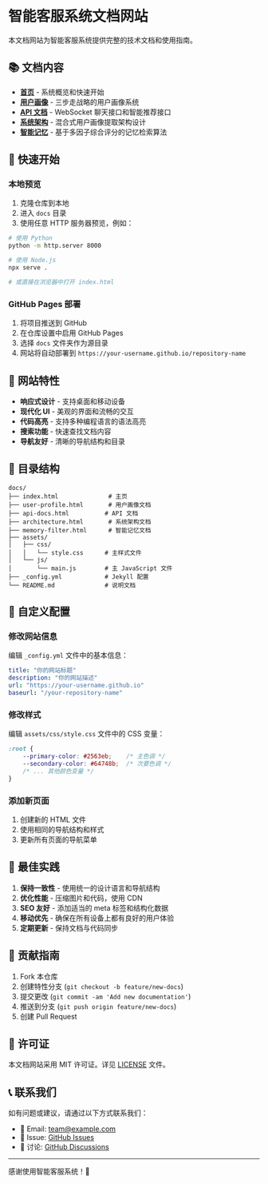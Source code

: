 # 智能客服系统文档网站

本文档网站为智能客服系统提供完整的技术文档和使用指南。

## 📚 文档内容

- **[首页](index.html)** - 系统概览和快速开始
- **[用户画像](user-profile.html)** - 三步走战略的用户画像系统
- **[API 文档](api-docs.html)** - WebSocket 聊天接口和智能推荐接口
- **[系统架构](architecture.html)** - 混合式用户画像提取架构设计
- **[智能记忆](memory-filter.html)** - 基于多因子综合评分的记忆检索算法

## 🚀 快速开始

### 本地预览

1. 克隆仓库到本地
2. 进入 `docs` 目录
3. 使用任意 HTTP 服务器预览，例如：

```bash
# 使用 Python
python -m http.server 8000

# 使用 Node.js
npx serve .

# 或直接在浏览器中打开 index.html
```

### GitHub Pages 部署

1. 将项目推送到 GitHub
2. 在仓库设置中启用 GitHub Pages
3. 选择 `docs` 文件夹作为源目录
4. 网站将自动部署到 `https://your-username.github.io/repository-name`

## 🎨 网站特性

- **响应式设计** - 支持桌面和移动设备
- **现代化 UI** - 美观的界面和流畅的交互
- **代码高亮** - 支持多种编程语言的语法高亮
- **搜索功能** - 快速查找文档内容
- **导航友好** - 清晰的导航结构和目录

## 📁 目录结构

```
docs/
├── index.html              # 主页
├── user-profile.html       # 用户画像文档
├── api-docs.html          # API 文档
├── architecture.html       # 系统架构文档
├── memory-filter.html      # 智能记忆文档
├── assets/
│   ├── css/
│   │   └── style.css      # 主样式文件
│   └── js/
│       └── main.js        # 主 JavaScript 文件
├── _config.yml            # Jekyll 配置
└── README.md              # 说明文档
```

## 🔧 自定义配置

### 修改网站信息

编辑 `_config.yml` 文件中的基本信息：

```yaml
title: "你的网站标题"
description: "你的网站描述"
url: "https://your-username.github.io"
baseurl: "/your-repository-name"
```

### 修改样式

编辑 `assets/css/style.css` 文件中的 CSS 变量：

```css
:root {
    --primary-color: #2563eb;    /* 主色调 */
    --secondary-color: #64748b;  /* 次要色调 */
    /* ... 其他颜色变量 */
}
```

### 添加新页面

1. 创建新的 HTML 文件
2. 使用相同的导航结构和样式
3. 更新所有页面的导航菜单

## 🌟 最佳实践

1. **保持一致性** - 使用统一的设计语言和导航结构
2. **优化性能** - 压缩图片和代码，使用 CDN
3. **SEO 友好** - 添加适当的 meta 标签和结构化数据
4. **移动优先** - 确保在所有设备上都有良好的用户体验
5. **定期更新** - 保持文档与代码同步

## 📝 贡献指南

1. Fork 本仓库
2. 创建特性分支 (`git checkout -b feature/new-docs`)
3. 提交更改 (`git commit -am 'Add new documentation'`)
4. 推送到分支 (`git push origin feature/new-docs`)
5. 创建 Pull Request

## 📄 许可证

本文档网站采用 MIT 许可证。详见 [LICENSE](../LICENSE) 文件。

## 📞 联系我们

如有问题或建议，请通过以下方式联系我们：

- 📧 Email: team@example.com
- 🐛 Issue: [GitHub Issues](https://github.com/your-username/smart-customer-service-system/issues)
- 💬 讨论: [GitHub Discussions](https://github.com/your-username/smart-customer-service-system/discussions)

---

感谢使用智能客服系统！🎉
